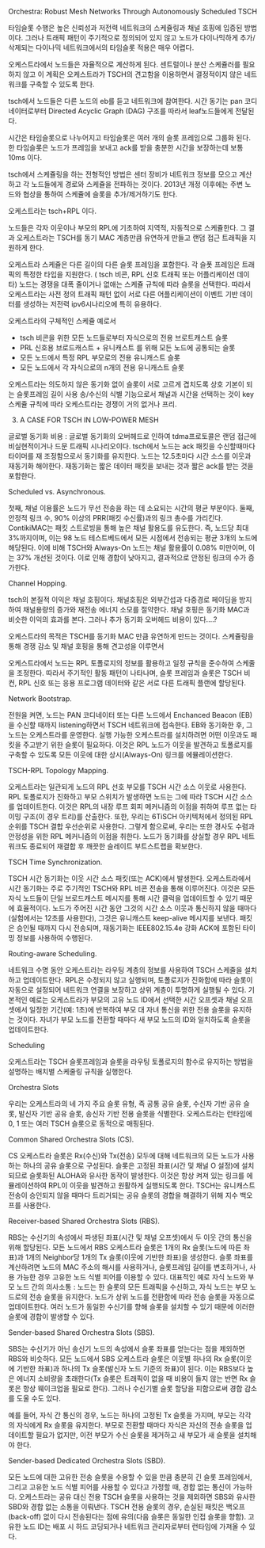 


Orchestra: Robust Mesh Networks
Through Autonomously Scheduled TSCH



타임슬롯 수행은 높은 신뢰성과 저전력 네트워크의 스케쥴링과 채널 호핑에 입증된 방법이다.
그러나 트래픽 패턴이 주기적으로 정의되어 있지 않고 노드가 다이나믹하게 추가/삭제되는
 다이나믹 네트워크에서의 타임슬롯 적용은 매우 어렵다.

오케스트라에서 노드들은 자율적으로 계산하게 된다. 
센트럴이나 분산 스케쥴러를 필요하지 않고 
이 계획은 오케스트라가 TSCH의 견고함을 이용하면서 결정적이지 않은 네트워크를 구축할 수 있도록 한다.

tsch에서 노드들은 다른 노드의 eb를 듣고 네트워크에 참여한다.
시간 동기는 pan 코디네이터로부터 Directed Acyclic Graph (DAG) 구조를 따라서 leaf노드들에게 전달된다.

시간은 타임슬롯으로 나누어지고 타임슬롯은 여러 개의 슬롯 프레임으로 그룹화 된다.
한 타임슬롯은 노드가 프레임을 보내고 ack를 받을 충분한 시간을 보장하는데 보통 10ms 이다.

tsch에서 스케쥴링을 하는 전형적인 방법은 센터 장비가 네트워크 정보를 모으고 계산하고 각 노드들에게 경로와 스케쥴을 전파하는 것이다.
2013년 개정 이후에는 주변 노드와 협상을 통하여 스케쥴에 슬롯을 추가/제거하기도 한다.


오케스트라는 tsch+RPL 이다.

노드들은 각자 이웃이나 부모의 RPL에 기초하여 지역적, 자동적으로 스케쥴한다.
그 결과 오케스트라는 TSCH를 동기 MAC 계층만큼 유연하게 만들고 랜덤 접근 트래픽을 지원하게 한다.

오케스트라 스케쥴은 다른 길이의 다른 슬롯 프레임을 포함한다.
각 슬폿 프레임은 트래픽의 특정한 타입을 지원한다. ( tsch 비콘, RPL 신호 트래픽 또는 어플리케이션 데이타)
노드는 경쟁을 대폭 줄이거나 없애는 스케쥴 규칙에 따라 슬롯을 선택한다.
따라서 오케스트라는 사전 정의 트래픽 패턴 없이 서로 다른 어플리케이션이 이벤트 기반 데이터를 생성하는 저전력 ipv6시나리오에 특히 유용하다.

오케스트라의 구체적인 스케쥴 예로서
- tsch 비콘을 위한 모든 노드들로부터 자식으로의 전용 브로트캐스트 슬롯
- PRL 신호용 브로드캐스트 + 유니캐스트 를 위해 모든 노드에 공통되는 슬롯
- 모든 노드에서 특정 RPL 부모로의 전용 유니캐스트 슬롯
- 모든 노드에서 각 자식으로의 n개의 전용 유니캐스트 슬롯

오케스트라는 의도하지 않은 동기화 없이 슬롯이 서로 고르게 겹치도록 상호 기본이 되는 슬롯프레임 길이 사용
송/수신의 식별 기능으로서 채널과 시간을 선택하는 것이 key
스케쥴 규칙에 따라 오케스트라는 경쟁이 거의 없거나 프리.


3. A CASE FOR TSCH IN LOW-POWER MESH

글로벌 동기화 비용 :
글로벌 동기화의 오버헤드로 인하여 tdma프로토콜은 랜덤 접근에 비실현적이거나 드문 트래픽 시나리오이다.
tsch에서 노드는 ack 패킷을 수신할때마다 타이머를 재 조정함으로서 동기화를 유지한다. 
노드는 12.5초마다 시간 소스를 이웃과 재동기화 해야한다.
재동기화는 짧은 데이터 패킷을 보내는 것과 짧은 ack를 받는 것을 포함한다.

Scheduled vs. Asynchronous.

첫째, 채널 이용률은 노드가 무선 전송을 하는 데 소요되는 시간의 평균 부분이다. 둘째, 안정적 링크 수, 90% 이상의 PRR(패킷 수신률)과의 링크 총수를 가리킨다.
ContikiMAC는 패킷 스트로빙을 통해 높은 채널 활용도를 유도한다. 즉, 노드당 최대 3%까지이며, 이는 98 노드 테스트베드에서 모든 시점에서 전송되는 평균 3개의 노드에 해당된다.
이에 비해 TSCH와 Always-On 노드는 채널 활용률이 0.08% 미만이며, 이는 37% 개선된 것이다. 이로 인해 경합이 낮아지고, 결과적으로 안정된 링크의 수가 증가한다.


Channel Hopping.

tsch의 본질적 이익은 채널 호핑이다.
채널호핑은 외부간섭과 다중경로 페이딩을 방지하여 채널용량의 증가와 재전송 에너지 소모를 절약한다.
채널 호핑은 동기화 MAC과 비슷한 이익의 효과를 본다. 그러나 추가 동기화 오버헤드 비용이 있다....?

오케스트라의 목적은 TSCH를 동기화 MAC 만큼 유연하게 만드는 것이다. 스케쥴링을 통해 경쟁 감소 및 채널 호핑을 통해 견고성을 이루면서


오케스트라에서 노드는 RPL 토폴로지의 정보를 활용하고 일정 규칙을 준수하여 스케줄을 조정한다. 따라서 주기적인 활동 패턴이 나타나며, 슬롯 프레임과 슬롯은 TSCH 비컨, RPL 신호 또는 응용 프로그램 데이터와 같은 서로 다른 트래픽 플랜에 할당된다.

Network Bootstrap.

전원을 켜면, 노드는 PAN 코디네이터 또는 다른 노드에서 Enchanced Beacon (EB)을 수신할 때까지 listening하면서 TSCH 네트워크에 접속한다. EB와 동기화한 후, 그 노드는 오케스트라를 운영한다.
실행 가능한 오케스트라를 설치하려면 어떤 이웃과도 패킷을 주고받기 위한 슬롯이 필요하다. 이것은 RPL 노드가 이웃을 발견하고 토폴로지를 구축할 수 있도록 모든 이웃에 대한 상시(Always-On) 링크를 에뮬레이션한다.

TSCH-RPL Topology Mapping.

오케스트라는 일관되게 노드의 RPL 선호 부모를 TSCH 시간 소스 이웃로 사용한다. RPL 토폴로지가 진화하고 부모 스위치가 발생하면 노드는 그에 따라 TSCH 시간 소스를 업데이트한다. 이것은 RPL의 내장 루프 회피 메커니즘의 이점을 취하여 루프 없는 타이밍 구조(이 경우 트리)를 산출한다.
또한, 우리는 6TiSCH 아키텍처에서 정의된 RPL 순위를 TSCH 결합 우선순위로 사용한다. 그렇게 함으로써, 우리는 또한 경사도 수렴과 안정성을 위한 RPL 메커니즘의 이점을 취한다. 
노드가 동기화를 상실할 경우 RPL 네트워크도 종료되어 재결합 후 깨끗한 슬레이트 부트스트랩을 확보한다.


TSCH Time Synchronization.

TSCH 시간 동기화는 이웃 시간 소스 패킷(또는 ACK)에서 발생한다. 오케스트라에서 시간 동기화는 주로 주기적인 TSCH와 RPL 비콘 전송을 통해 이루어진다. 이것은 모든 자식 노드들이 단일 브로드캐스트 메시지를 통해 시간 클럭을 업데이트할 수 있기 때문에 효율적이다. 
노드가 주어진 시간 동안 그것의 시간 소스 이웃과 통신하지 않을 때마다(실험에서는 12초를 사용한다), 그것은 유니캐스트 keep-alive 메시지를 보낸다. 
패킷은 승인될 때까지 다시 전송되며, 재동기화는 IEEE802.15.4e 강화 ACK에 포함된 타이밍 정보를 사용하여 수행된다.

Routing-aware Scheduling.

네트워크 수명 동안 오케스트라는 라우팅 계층의 정보를 사용하여 TSCH 스케줄을 설치하고 업데이트한다.
RPL은 수정되지 않고 실행되며, 토폴로지가 진화함에 따라 슬롯이 자동으로 설정되어 네트워크 연결을 보장하고 상위 계층이 투명하게 실행될 수 있다.
기본적인 예로는 오케스트라가 부모의 고유 노드 ID에서 선택한 시간 오프셋과 채널 오프셋에서 일정한 기간(예: 1초)에 반복하여 부모 대 자녀 통신을 위한 전용 슬롯을 유지하는 것이다. 자녀가 부모 노드를 전환할 때마다 새 부모 노드의 ID와 일치하도록 슬롯을 업데이트한다.



Scheduling

오케스트라는 TSCH 슬롯프레임과 슬롯을 라우팅 토폴로지의 함수로 유지하는 방법을 설명하는 배치별 스케줄링 규칙을 실행한다.

Orchestra Slots

우리는 오케스트라의 네 가지 주요 슬롯 유형, 즉 공통 공유 슬롯, 수신자 기반 공유 슬롯, 발신자 기반 공유 슬롯, 송신자 기반 전용 슬롯을 식별한다.
오케스트라는 런타임에 0, 1 또는 여러 TSCH 슬롯으로 동적으로 매핑된다. 

Common Shared Orchestra Slots (CS).

CS 오케스트라 슬롯은 Rx(수신)와 Tx(전송) 모두에 대해 네트워크의 모든 노드가 사용하는 하나의 공유 슬롯으로 구성된다. 슬롯은 고정된 좌표(시간 및 채널 O 설정)에 설치되므로 슬롯화된 ALOHA와 유사한 동작이 발생한다. 이것은 항상 켜져 있는 링크를 에뮬레이션하여 RPL이 이웃을 발견하고 원활하게 실행되도록 한다. TSCH는 유니캐스트 전송이 승인되지 않을 때마다 트리거되는 공유 슬롯의 경합을 해결하기 위해 지수 백오프를 사용한다.

Receiver-based Shared Orchestra Slots (RBS).

RBS는 수신기의 속성에서 파생된 좌표(시간 및 채널 오프셋)에서 두 이웃 간의 통신을 위해 할당된다. 모든 노드에서 RBS 오케스트라 슬롯은 1개의 Rx 슬롯(노드에 따른 좌표)과 1개의 Neighbor당 1개의 Tx 슬롯(이웃에 기반한 좌표)을 생성한다. 슬롯 좌표를 계산하려면 노드의 MAC 주소의 해시를 사용하거나, 슬롯프레임 길이를 변조하거나, 사용 가능한 경우 고유한 노드 식별 피어를 이용할 수 있다.
대표적인 예로 자식 노드와 부모 노드 간의 의사소통 : 노드는 한 슬롯의 모든 트래픽을 수신하고, 자식 노드는 부모 노드로의 전송 슬롯을 유지한다. 노드가 상위 노드를 전환함에 따라 전송 슬롯을 자동으로 업데이트한다. 여러 노드가 동일한 수신기를 향해 슬롯을 설치할 수 있기 때문에 이러한 슬롯에 경합이 발생할 수 있다.

Sender-based Shared Orchestra Slots (SBS).

SBS는 수신기가 아닌 송신기 노드의 속성에서 슬롯 좌표를 얻는다는 점을 제외하면 RBS와 비슷하다. 모든 노드에서 SBS 오케스트라 슬롯은 이웃별 하나의 Rx 슬롯(이웃에 기반한 좌표)과 하나의 Tx 슬롯(발신자 노드 기준의 좌표)이 된다. 이는 RBS보다 높은 에너지 소비량을 초래한다(Tx 슬롯은 트래픽이 없을 때 비용이 들지 않는 반면 Rx 슬롯은 항상 웨이크업을 필요로 한다). 그러나 수신기별 슬롯 할당을 피함으로써 경합 감소를 도울 수도 있다.

예를 들어, 자식 간 통신의 경우, 노드는 하나의 고정된 Tx 슬롯을 가지며, 부모는 각각의 자식에게 Rx 슬롯을 유지한다. 부모로 전환할 때마다 자식은 자신의 전송 슬롯을 업데이트할 필요가 없지만, 이전 부모가 수신 슬롯을 제거하고 새 부모가 새 슬롯을 설치해야 한다. 

Sender-based Dedicated Orchestra Slots (SBD).

모든 노드에 대한 고유한 전송 슬롯을 수용할 수 있을 만큼 충분히 긴 슬롯 프레임에서, 그리고 고유한 노드 식별 피어를 사용할 수 있다고 가정할 때, 경합 없는 통신이 가능하다. 오케스트라는 공유 대신 전용 TSCH 슬롯을 사용하는 것을 제외하면 SBS와 유사한 SBD와 경합 없는 소통을 이뤄낸다. TSCH 전용 슬롯의 경우, 손실된 패킷은 백오프(back-off) 없이 다시 전송된다는 점에 유의(다음 슬롯은 동일한 인접 슬롯을 향함). 
고유한 노드 ID는 배포 시 하드 코딩되거나 네트워크 관리자로부터 런타임에 가져올 수 있다.



